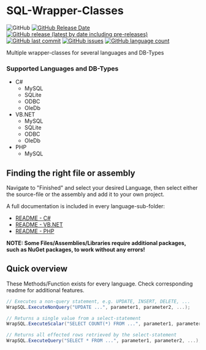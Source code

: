 # SQL-Wrapper-Classes

![GitHub](https://img.shields.io/github/license/TobiHatti/SQL-Wrapper-Classes)
[![GitHub Release Date](https://img.shields.io/github/release-date/TobiHatti/SQL-Wrapper-Classes)](https://github.com/TobiHatti/SQL-Wrapper-Classes/releases)
[![GitHub release (latest by date including pre-releases)](https://img.shields.io/github/v/release/TobiHatti/SQL-Wrapper-Classes?include_prereleases)](https://github.com/TobiHatti/SQL-Wrapper-Classes/releases)
[![GitHub last commit](https://img.shields.io/github/last-commit/TobiHatti/SQL-Wrapper-Classes)](https://github.com/TobiHatti/SQL-Wrapper-Classes/commits/master)
[![GitHub issues](https://img.shields.io/github/issues-raw/TobiHatti/SQL-Wrapper-Classes)](https://github.com/TobiHatti/SQL-Wrapper-Classes/issues)
[![GitHub language count](https://img.shields.io/github/languages/count/TobiHatti/SQL-Wrapper-Classes)](https://github.com/TobiHatti/SQL-Wrapper-Classes)

Multiple wrapper-classes for several languages and DB-Types

### Supported Languages and DB-Types
- C#
  - MySQL
  - SQLite
  - ODBC
  - OleDb
- VB.NET
  - MySQL
  - SQLite
  - ODBC
  - OleDb
- PHP
  - MySQL

## Finding the right file or assembly
Navigate to "Finished" and select your desired Language, then select either the source-file or the assembly and add it to your own project.

A full documentation is included in every language-sub-folder:
- [README - C#](https://github.com/TobiHatti/SQL-Wrapper-Classes/tree/master/Finished/C%23)
- [README - VB.NET](https://github.com/TobiHatti/SQL-Wrapper-Classes/blob/master/Finished/VB.NET)
- [README - PHP](https://github.com/TobiHatti/SQL-Wrapper-Classes/blob/master/Finished/PHP)

__NOTE: Some Files/Assemblies/Libraries require additional packages, such as NuGet packages, to work without any errors!__

## Quick overview
These Methods/Function exists for every language. Check corresponding readme for additional features.

```cs
// Executes a non-query statement, e.g. UPDATE, INSERT, DELETE, ...
WrapSQL.ExecuteNonQuery("UPDATE ...", parameter1, parameter2, ...);

// Returns a single value from a select-statement
WrapSQL.ExecuteScalar("SELECT COUNT(*) FROM ...", parameter1, parameter2, ...);

// Returns all effected rows retrieved by the select-statement
WrapSQL.ExecuteQuery("SELECT * FROM ...", parameter1, parameter2, ...);
```
